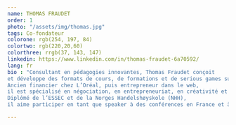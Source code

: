 ```yaml
---
name: THOMAS FRAUDET
order: 1
photo: "/assets/img/thomas.jpg"
tags: Co-fondateur
colorone: rgb(254, 197, 84)
colortwo: rgb(220,20,60)
colorthree: rrgb(37, 143, 147)
linkedin: https://www.linkedin.com/in/thomas-fraudet-6a70592/
lang: fr
bio : "Consultant en pédagogies innovantes, Thomas Fraudet conçoit
et développe des formats de cours, de formations et de serious games sur-mesure à destination des écoles et des entreprises . Il dirige le MS Business Development de NEOMA Business School. <br><br>
Ancien financier chez L’Oréal, puis entrepreneur dans le web,
il est spécialisé en négociation, en entrepreneuriat, en créativité et en communication orale. <br><br>
Diplômé de l’ESSEC et de la Norges Handelshøyskole (NHH),
il aime participer en tant que speaker à des conférences en France et à l’étranger."

---
```

